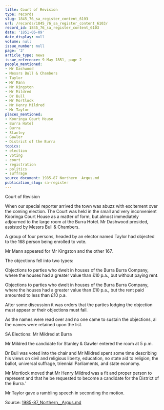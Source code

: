 ```yaml
---
title: Court of Revision
type: records
slug: 1845_76_sa_register_content_6103
url: /records/1845_76_sa_register_content_6103/
record_id: 1845_76_sa_register_content_6103
date: '1851-05-09'
date_display: null
volume: null
issue_number: null
page: '2'
article_type: news
issue_reference: 9 May 1851, page 2
people_mentioned:
- Mr Dashwood
- Messrs Bull & Chambers
- Taylor
- Mr Mann
- Mr Kingston
- Mr Mildred
- Dr Bull
- Mr Mortlock
- Mr Henry Mildred
- Mr Taylor
places_mentioned:
- Kooringa Court House
- Burra Hotel
- Burra
- Stanley
- Gawler
- District of the Burra
topics:
- election
- voting
- court
- registration
- politics
- suffrage
source_document: 1985-87_Northern__Argus.md
publication_slug: sa-register
---
```


Court of Revision

When our special reporter arrived the town was abuzz with excitement over the coming election.  The Court was held in the small and very inconvenient Kooringa Court House as a matter of form, but almost immediately adjourned to the large room at the Burra Hotel.  Mr Dashwood presided, assisted by Messrs Bull & Chambers.

A group of four persons, headed by an elector named Taylor had objected to the 168 person being enrolled to vote.

Mr Mann appeared for Mr Kingston and the other 167.

The objections fell into two types:

Objections to parties who dwelt in houses of the Burra Burra Company, where the houses had a greater value than £10 p.a., but without paying rent.

Objections to parties who dwelt in houses of the Burra Burra Company, where the houses had a greater value than £10 p.a., but the rent paid amounted to less than £10 p.a.

After some discussion it was orders that the parties lodging the objection must appear or their objections must fail.

As the names were read over and no one came to sustain the objections, al the names were retained upon the list.

SA Elections: Mr Mildred at Burra

Mr Mildred the candidate for Stanley & Gawler entered the room at 5 p.m.

Dr Bull was voted into the chair and Mr Mildred spent some time describing his views on civil and religious liberty, education, no state aid to religion, the ballot, universal suffrage, triennial Parliaments, and state economy.

Mr Mortlock moved that Mr Henry Mildred was a fit and proper person to represent and that he be requested to become a candidate for the District of the Burra.’

Mr Taylor gave a rambling speech in seconding the motion.

Source: [1985-87_Northern__Argus.md](/downloads/markdown/1985-87_Northern__Argus.md)
